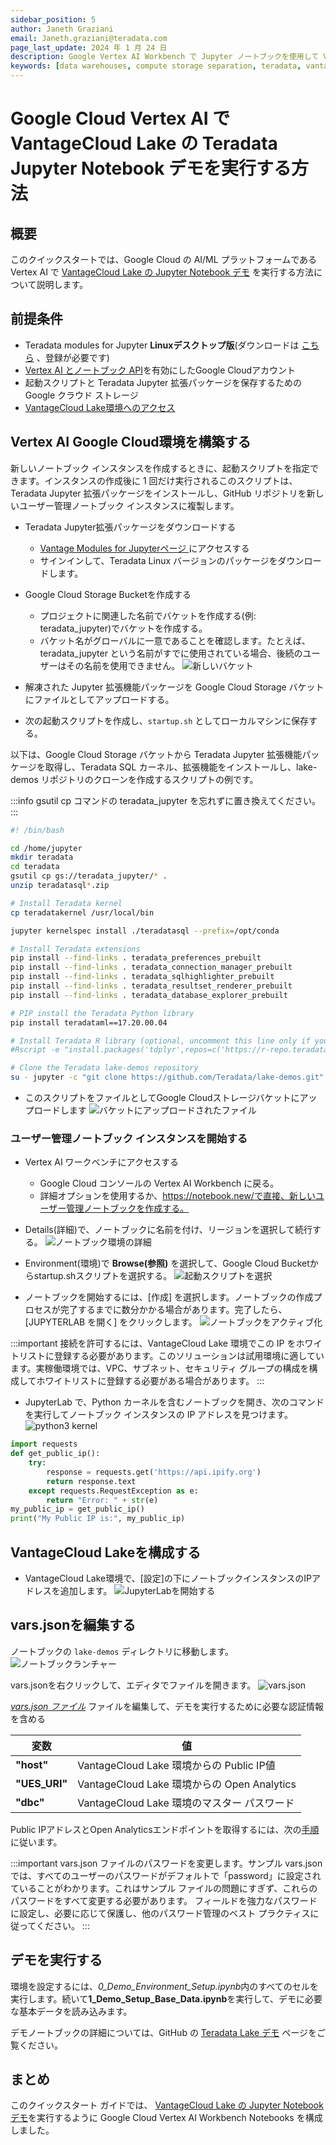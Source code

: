 ```yaml
---
sidebar_position: 5
author: Janeth Graziani
email: Janeth.graziani@teradata.com
page_last_update: 2024 年 1 月 24 日
description: Google Vertex AI Workbench で Jupyter ノートブックを使用して VantageCloud Lake デモを実行します。
keywords: [data warehouses, compute storage separation, teradata, vantage, cloud data platform, business intelligence, enterprise analytics, jupyter, teradatasql, ipython-sql, teradatasqlalchemy, vantagecloud, vantagecloud lake, data analytics, data science, vertex ai, google cloud]
---
```


# Google Cloud Vertex AI で VantageCloud Lake の Teradata Jupyter Notebook デモを実行する方法  

## 概要
このクイックスタートでは、Google Cloud の AI/ML プラットフォームである Vertex AI で [VantageCloud Lake の Jupyter Notebook デモ](https://github.com/Teradata/lake-demos) を実行する方法について説明します。 

## 前提条件
* Teradata modules for Jupyter **Linuxデスクトップ版**(ダウンロードは [こちら](https://downloads.teradata.com/download/tools/vantage-modules-for-jupyter) 、登録が必要です)
* [Vertex AI とノートブック API](https://console.cloud.google.com/flows/enableapi?apiid=notebooks.googleapis.com,aiplatform.googleapis.com&redirect=https://console.cloud.google.com&_ga=2.180323111.284679914.1706204112-1996764819.1705688373)を有効にしたGoogle Cloudアカウント
* 起動スクリプトと Teradata Jupyter 拡張パッケージを保存するための Google クラウド ストレージ
* [VantageCloud Lake環境へのアクセス](./getting-started-with-vantagecloud-lake.md)

## Vertex AI Google Cloud環境を構築する

新しいノートブック インスタンスを作成するときに、起動スクリプトを指定できます。インスタンスの作成後に 1 回だけ実行されるこのスクリプトは、Teradata Jupyter 拡張パッケージをインストールし、GitHub リポジトリを新しいユーザー管理ノートブック インスタンスに複製します。

* Teradata Jupyter拡張パッケージをダウンロードする
    * [Vantage Modules for Jupyterページ ](https://downloads.teradata.com/download/tools/vantage-modules-for-jupyter) にアクセスする
    * サインインして、Teradata Linux バージョンのパッケージをダウンロードします。

* Google Cloud Storage Bucketを作成する 
     - プロジェクトに関連した名前でバケットを作成する(例: teradata_jupyter)でバケットを作成する。 
     - バケット名がグローバルに一意であることを確認します。たとえば、teradata_jupyter という名前がすでに使用されている場合、後続のユーザーはその名前を使用できません。 
        ![新しいバケット](./images/vantage-lake-demo-jupyter-google-cloud-vertex-ai/bucket.png)

* 解凍された Jupyter 拡張機能パッケージを Google Cloud Storage バケットにファイルとしてアップロードする。

* 次の起動スクリプトを作成し、`startup.sh` としてローカルマシンに保存する。 

以下は、Google Cloud Storage バケットから Teradata Jupyter 拡張機能パッケージを取得し、Teradata SQL カーネル、拡張機能をインストールし、lake-demos リポジトリのクローンを作成するスクリプトの例です。 

:::info
gsutil cp コマンドの teradata_jupyter を忘れずに置き換えてください。
:::

``` bash , id="vertex_ex_script", role="content-editable, emits-gtm-events"
#! /bin/bash

cd /home/jupyter
mkdir teradata
cd teradata
gsutil cp gs://teradata_jupyter/* .
unzip teradatasql*.zip

# Install Teradata kernel
cp teradatakernel /usr/local/bin

jupyter kernelspec install ./teradatasql --prefix=/opt/conda

# Install Teradata extensions
pip install --find-links . teradata_preferences_prebuilt
pip install --find-links . teradata_connection_manager_prebuilt
pip install --find-links . teradata_sqlhighlighter_prebuilt
pip install --find-links . teradata_resultset_renderer_prebuilt
pip install --find-links . teradata_database_explorer_prebuilt

# PIP install the Teradata Python library
pip install teradataml==17.20.00.04

# Install Teradata R library (optional, uncomment this line only if you use an environment that supports R)
#Rscript -e "install.packages('tdplyr',repos=c('https://r-repo.teradata.com','https://cloud.r-project.org'))"

# Clone the Teradata lake-demos repository
su - jupyter -c "git clone https://github.com/Teradata/lake-demos.git"
```
* このスクリプトをファイルとしてGoogle Cloudストレージバケットにアップロードします
        ![バケットにアップロードされたファイル](./images/vantage-lake-demo-jupyter-google-cloud-vertex-ai/upload.png)

### ユーザー管理ノートブック インスタンスを開始する

* Vertex AI ワークベンチにアクセスする
    - Google Cloud コンソールの Vertex AI Workbench に戻る。
    - 詳細オプションを使用するか、https://notebook.new/で直接、新しいユーザー管理ノートブックを作成する。

* Details(詳細)で、ノートブックに名前を付け、リージョンを選択して続行する。
        ![ノートブック環境の詳細](./images/vantage-lake-demo-jupyter-google-cloud-vertex-ai/detailsenv.png)

* Environment(環境)で **Browse(参照)** を選択して、Google Cloud Bucketからstartup.shスクリプトを選択する。
        ![起動スクリプトを選択](./images/vantage-lake-demo-jupyter-google-cloud-vertex-ai/startupscript.png)

* ノートブックを開始するには、[作成] を選択します。ノートブックの作成プロセスが完了するまでに数分かかる場合があります。完了したら、[JUPYTERLAB を開く] をクリックします。 
        ![ノートブックをアクティブ化](./images/vantage-lake-demo-jupyter-google-cloud-vertex-ai/activenotebook.png)

:::important
接続を許可するには、VantageCloud Lake 環境でこの IP をホワイトリストに登録する必要があります。このソリューションは試用環境に適しています。実稼働環境では、VPC、サブネット、セキュリティ グループの構成を構成してホワイトリストに登録する必要がある場合があります。
:::

* JupyterLab で、Python カーネルを含むノートブックを開き、次のコマンドを実行してノートブック インスタンスの IP アドレスを見つけます。
        ![python3 kernel](./images/vantage-lake-demo-jupyter-google-cloud-vertex-ai/python3.png)

``` python , role="content-editable"
import requests
def get_public_ip():
    try:
        response = requests.get('https://api.ipify.org')
        return response.text
    except requests.RequestException as e:
        return "Error: " + str(e)
my_public_ip = get_public_ip()
print("My Public IP is:", my_public_ip)
```

## VantageCloud Lakeを構成する
* VantageCloud Lake環境で、[設定]の下にノートブックインスタンスのIPアドレスを追加します。
        ![JupyterLabを開始する](./images/vantagecloud-lake-demo-jupyter-sagemaker/sagemaker-lake.PNG)

## vars.jsonを編集する
ノートブックの `lake-demos` ディレクトリに移動します。 
        ![ノートブックランチャー](./images/vantage-lake-demo-jupyter-google-cloud-vertex-ai/notebooklauncher.png)

vars.jsonを右クリックして、エディタでファイルを開きます。 
        ![vars.json](./images/vantage-lake-demo-jupyter-google-cloud-vertex-ai/openvars.png)

*[vars.json ファイル](https://github.com/Teradata/lake-demos/blob/main/vars.json)* ファイルを編集して、デモを実行するために必要な認証情報を含める 

|**変数** | **値**|
|---------|----------|
|**"host"** | VantageCloud Lake 環境からの Public IP値 |
|**"UES_URI"**| VantageCloud Lake 環境からの Open Analytics |
|**"dbc"**| VantageCloud Lake 環境のマスター パスワード |

Public IPアドレスとOpen Analyticsエンドポイントを取得するには、次の[手順](vantagecloud-lake-demo-jupyter-docker.md#create-vantagecloud-lake-environment)に従います。


:::important
vars.json ファイルのパスワードを変更します。サンプル vars.json では、すべてのユーザーのパスワードがデフォルトで「password」に設定されていることがわかります。これはサンプル ファイルの問題にすぎず、これらのパスワードをすべて変更する必要があります。 フィールドを強力なパスワードに設定し、必要に応じて保護し、他のパスワード管理のベスト プラクティスに従ってください。
:::

## デモを実行する
環境を設定するには、*0_Demo_Environment_Setup.ipynb*内のすべてのセルを実行します。続いて**1_Demo_Setup_Base_Data.ipynb**を実行して、デモに必要な基本データを読み込みます。

デモノートブックの詳細については、GitHub の [Teradata Lake デモ](https://github.com/Teradata/lake-demos) ページをご覧ください。

## まとめ 
このクイックスタート ガイドでは、 [VantageCloud Lake の Jupyter Notebook デモ](https://github.com/Teradata/lake-demos)を実行するように Google Cloud Vertex AI Workbench Notebooks を構成しました。
